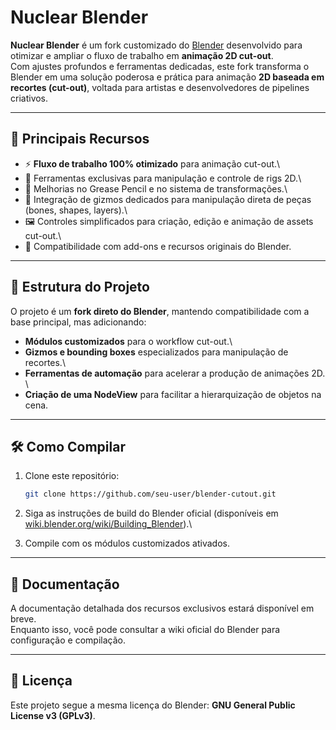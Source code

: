 # Nuclear Blender

**Nuclear Blender** é um fork customizado do
[Blender](https://www.blender.org/) desenvolvido para otimizar e ampliar
o fluxo de trabalho em **animação 2D cut-out**.\
Com ajustes profundos e ferramentas dedicadas, este fork transforma o
Blender em uma solução poderosa e prática para animação **2D baseada em
recortes (cut-out)**, voltada para artistas e
desenvolvedores de pipelines criativos.

------------------------------------------------------------------------

## 🚀 Principais Recursos

-   ⚡ **Fluxo de trabalho 100% otimizado** para animação cut-out.\
-   🎨 Ferramentas exclusivas para manipulação e controle de rigs 2D.\
-   🔧 Melhorias no Grease Pencil e no sistema de transformações.\
-   🧩 Integração de gizmos dedicados para manipulação direta de peças
    (bones, shapes, layers).\
-   🖼️ Controles simplificados para criação, edição e animação de assets
    cut-out.\
-   🔄 Compatibilidade com add-ons e recursos originais do Blender.

------------------------------------------------------------------------

## 📂 Estrutura do Projeto

O projeto é um **fork direto do Blender**, mantendo compatibilidade com
a base principal, mas adicionando:

-   **Módulos customizados** para o workflow cut-out.\
-   **Gizmos e bounding boxes** especializados para manipulação de
    recortes.\
-   **Ferramentas de automação** para acelerar a produção de animações
    2D. \
-   **Criação de uma NodeView** para facilitar a hierarquização de objetos na cena.

------------------------------------------------------------------------

## 🛠️ Como Compilar

1.  Clone este repositório:

    ``` bash
    git clone https://github.com/seu-user/blender-cutout.git
    ```

2.  Siga as instruções de build do Blender oficial (disponíveis em
    [wiki.blender.org/wiki/Building_Blender](https://wiki.blender.org/wiki/Building_Blender)).\

3.  Compile com os módulos customizados ativados.

------------------------------------------------------------------------

## 📘 Documentação

A documentação detalhada dos recursos exclusivos estará disponível em
breve.\
Enquanto isso, você pode consultar a wiki oficial do Blender para
configuração e compilação.

------------------------------------------------------------------------

## 📜 Licença

Este projeto segue a mesma licença do Blender: **GNU General Public
License v3 (GPLv3)**.
